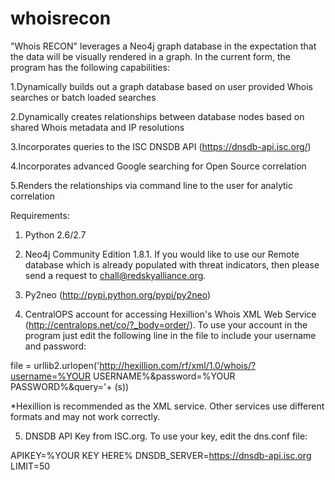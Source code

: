 whoisrecon
==========
"Whois RECON" leverages a Neo4j graph database in the expectation that the data will be visually rendered in a graph. In the current form, the program has the following capabilities:

1.Dynamically builds out a graph database based on user provided Whois searches or batch loaded searches

2.Dynamically creates relationships between database nodes based on shared Whois metadata and IP resolutions

3.Incorporates queries to the ISC DNSDB API (https://dnsdb-api.isc.org/)

4.Incorporates advanced Google searching for Open Source correlation

5.Renders the relationships via command line to the user for analytic correlation


Requirements:

1. Python 2.6/2.7

2. Neo4j Community Edition 1.8.1. If you would like to use our Remote database which is already populated with threat indicators, then please send a request to chall@redskyalliance.org. 

3. Py2neo (http://pypi.python.org/pypi/py2neo)

4. CentralOPS account for accessing Hexillion's Whois XML Web Service (http://centralops.net/co/?_body=order/). To use your account in the program just edit the following line in the file to include your username and password:

  file = urllib2.urlopen('http://hexillion.com/rf/xml/1.0/whois/?username=%YOUR USERNAME%&password=%YOUR PASSWORD%&query='+ (s))

  *Hexillion is recommended as the XML service. Other services use different formats and may not work correctly.

5. DNSDB API Key from ISC.org. To use your key, edit the dns.conf file:

  APIKEY=%YOUR KEY HERE%
  DNSDB_SERVER=https://dnsdb-api.isc.org
  LIMIT=50 
